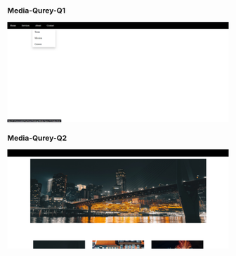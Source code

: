 <h3>Media-Qurey-Q1</h3>

<a href="https://github.com/Ankitmahajna022/Media-Qeury-exam-Q1?tab=readme-ov-file"><img src="Q-1.png"></a>
<h3>Media-Qurey-Q2</h3>

<a href="https://github.com/Ankitmahajna022/Media-Qeury-exam-Q1?tab=readme-ov-file"><img src="Q2.png"></a>
